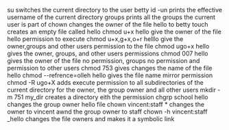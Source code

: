 su switches the current directory to the user betty
id -un prints the effective username of the current directory
groups prints all the groups the current user is part of
chown changes the owner of the file hello to betty
touch creates an empty file called hello
chmod u+x hello give the owner of the file hello permission to execute
chmod u+x,g+x,o+r helllo give the owner,groups and other users permission to the file
chmod ugo+x hello gives the owner, groups, and other users permissions
chmod 007 hello gives the owner of the file no permission, groups no permission and permission to other users
chmod 753 gives changes the name of the file hello
chmod --refrence=olleh hello gives the file name mirror permission
chmod -R ugo+X adds execute permission to all subdirectories of the current directory for the owner, the group owner and all other users
mkdir -m 751 my_dir creates a directory eith the permission
chgrp school hello changes the group owner hello file
chown vincent:staff * changes the owner to vincent awnd the group owner to staff
chown -h vincent:staff _hello changes the file owners and makes it a symbolic link
